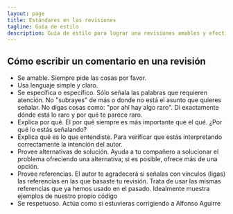 ```yaml
---
layout: page
title: Estándares en las revisiones
tagline: Guía de estilo
description: Guía de estilo para lograr una revisiones amables y efectivas
---
```


## Cómo escribir un comentario en una revisión

- Se amable. Siempre pide las cosas por favor.
- Usa lenguaje simple y claro.
- Se específica o específico. Sólo señala las palabras que requieren atención. No "subrayes" de más o donde no
está el asunto que quieres señalar. No digas cosas como: "por ahí hay algo raro". Di exactamente 
dónde está lo raro y por qué te parece raro.
- Explica por qué. El por qué siempre es más importante que el qué. ¿Por qué lo estás señalando?
- Explica qué es lo que entendiste. Para verificar que estás interpretando correctamente la intención del autor.
- Provee alternativas de solución. Ayuda a tu compañero a solucionar el problema ofreciendo una 
alternativa; si es posible, ofrece más de una opción.
- Provee referencias. El autor te agradecerá si señalas con vínculos (ligas) las referencias en 
las que basaste tu revisión. Trata de usar las mismas referencias que ya hemos usado en el pasado. 
Idealmente muestra ejemplos de nuestro propio código
- Se respetuoso. Actúa como si estuvieras corrigiendo a Alfonso Aguirre
